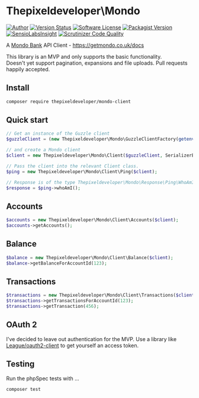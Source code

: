 Thepixeldeveloper\Mondo
=========================

[![Author](http://img.shields.io/badge/author-@colonelrosa-blue.svg)](https://twitter.com/colonelrosa)
[![Version Status](http://php-eye.com/badge/thepixeldeveloper/mondo-client/tested.svg?style=flat)](https://travis-ci.org/ThePixelDeveloper/Mondo-Client)
[![Software License](https://img.shields.io/badge/license-MIT-brightgreen.svg)](LICENSE)
[![Packagist Version](https://img.shields.io/packagist/v/thepixeldeveloper/mondo-client.svg)](https://packagist.org/packages/thepixeldeveloper/mondo-client)
[![SensioLabsInsight](https://img.shields.io/sensiolabs/i/53bd0d3a-92e1-4730-b92b-6ad98e7d02b4.svg)](https://insight.sensiolabs.com/projects/53bd0d3a-92e1-4730-b92b-6ad98e7d02b4)
[![Scrutinizer Code Quality](https://scrutinizer-ci.com/g/ThePixelDeveloper/Mondo-Client/badges/quality-score.png?b=master)](https://scrutinizer-ci.com/g/ThePixelDeveloper/Mondo-Client/?branch=master)

A [Mondo Bank](https://getmondo.co.uk/) API Client - https://getmondo.co.uk/docs

This library is an MVP and only supports the basic functionality.  
Doesn't yet support pagination, expansions and file uploads. Pull requests happily accepted.

Install
-----

``` bash
composer require thepixeldeveloper/mondo-client
```

Quick start
-----

``` php
// Get an instance of the Guzzle client
$guzzleClient = (new Thepixeldeveloper\Mondo\GuzzleClientFactory(getenv('ACCESS_TOKEN')))->getClient();

// and create a Mondo client
$client = new Thepixeldeveloper\Mondo\Client($guzzleClient, SerializerBuilder::create()->build());

// Pass the client into the relevant Client class.
$ping = new Thepixeldeveloper\Mondo\Client\Ping($client);

// Response is of the type Thepixeldeveloper\Mondo\Response\Ping\WhoAmI
$response = $ping->whoAmI();
```

Accounts
-----

``` php
$accounts = new Thepixeldeveloper\Mondo\Client\Accounts($client);
$accounts->getAccounts();
```

Balance
-----

``` php
$balance = new Thepixeldeveloper\Mondo\Client\Balance($client);
$balance->getBalanceForAccountId(123);
```

Transactions
-----

``` php
$transactions = new Thepixeldeveloper\Mondo\Client\Transactions($client);
$transactions->getTransactionsForAccountId(123);
$transactions->getTransaction(456);
```

OAuth 2
-----

I've decided to leave out authentication for the MVP.
Use a library like
[League/oauth2-client](http://oauth2-client.thephpleague.com/) to get yourself an access token.

Testing
-----

Run the phpSpec tests with ...

``` bash
composer test
```
